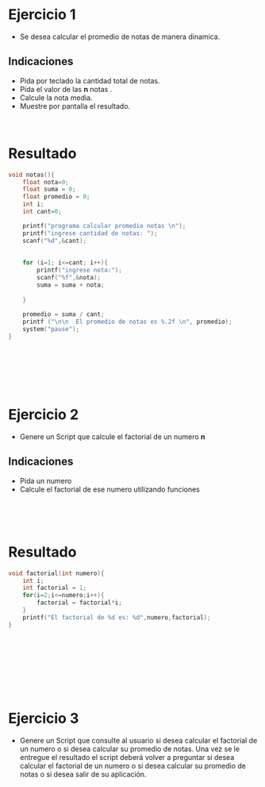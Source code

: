 # Ejercicio 1 
* Se desea calcular el promedio de notas de manera dinamica.
## Indicaciones
* Pida por teclado la cantidad total de notas.
* Pida el valor de las **n** notas .
* Calcule la nota media.
* Muestre por pantalla el resultado.

&nbsp;




# Resultado
```c
void notas(){
	float nota=0;
	float suma = 0;
	float promedio = 0;
	int i;
	int cant=0;

	printf("programa calcular promedio notas \n");
	printf("ingrese cantidad de notas: ");
	scanf("%d",&cant);
	
	
	for (i=1; i<=cant; i++){
		printf("ingrese nota:");
		scanf("%f",&nota);
		suma = suma + nota;
		
	}
	
	promedio = suma / cant;
	printf ("\n\n  El promedio de notas es %.2f \n", promedio);
	system("pause");
}
```


&nbsp;

&nbsp;

&nbsp;

# Ejercicio 2
* Genere un Script que calcule el factorial de un numero **n**
## Indicaciones
* Pida un numero 
* Calcule el factorial de ese numero utilizando funciones

&nbsp;

&nbsp;

# Resultado
```c
void factorial(int numero){
	int i;
	int factorial = 1;
	for(i=2;i<=numero;i++){
		factorial = factorial*i;
	}
	printf("El factorial de %d es: %d",numero,factorial);
}
```
&nbsp;

&nbsp;

&nbsp;

&nbsp;

# Ejercicio 3
* Genere un Script que consulte al usuario si desea calcular el factorial de un numero o si desea calcular su promedio de notas.
Una vez se le entregue el resultado el script deberá volver a preguntar si desea calcular el factorial de un numero o si desea calcular 
su promedio de notas o si desea salir de su aplicación.
